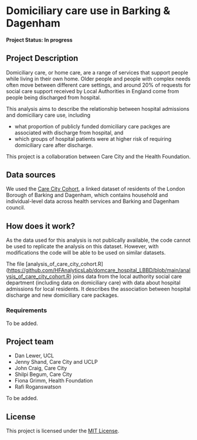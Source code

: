 # Domiciliary care use in Barking & Dagenham

#### Project Status: In progress

## Project Description

Domiciliary care, or home care, are a range of services that support people while living in their own home. Older people and people with complex needs often move between different care settings, and around 20% of requests for social care support received by Local Authorities in England come from people being discharged from hospital.

This analysis aims to describe the relationship between hospital admissions and domiciliary care use, including
* what proportion of publicly funded domiciliary care packges are associated with discharge from hospital, and
* which groups of hospital patients were at higher risk of requiring domiciliary care after discharge. 

This project is a collaboration between Care City and the Health Foundation. 

## Data sources

We used the [Care City Cohort](https://www.carecity.london/component/content/article/95-what-we-do/216-care-city-cohort), a linked dataset of  residents of the London Borough of Barking and Dagenham, which contains household and individual-level data across health services and Barking and Dagenham council. 

## How does it work?

As the data used for this analysis is not publically available, the code cannot be used to replicate the analysis on this dataset. However, with modifications the code will be able to be used on similar datasets.

The file [analysis_of_care_city_cohort.R] (https://github.com/HFAnalyticsLab/domcare_hospital_LBBD/blob/main/analysis_of_care_city_cohort.R) joins data from the local authority social care department (including data on domiciliary care) with data about hospital admissions for local residents. It describes the association between hospital discharge and new domiciliary care packages.

### Requirements

To be added.

## Project team

* Dan Lewer, UCL
* Jenny Shand, Care City and UCLP
* John Craig, Care City
* Shilpi Begum, Care City
* Fiona Grimm, Health Foundation
* Rafi Roganswatson

To be added.

## License
This project is licensed under the [MIT License](https://github.com/HFAnalyticsLab/domcare_hospital_LBBD/blob/master/LICENSE).
